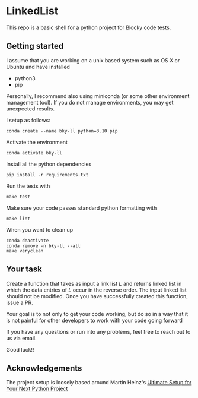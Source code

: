 # LinkedList

This repo is a basic shell for a python project for Blocky code tests.

## Getting started

I assume that you are working on a unix based system such as OS X or Ubuntu and
have installed

- python3
- pip

Personally, I recommend also using miniconda (or some other environment
management tool). If you do not manage environments, you may get unexpected
results.

I setup as follows:

	conda create --name bky-ll python=3.10 pip

Activate the environment

    conda activate bky-ll

Install all the python dependencies

	pip install -r requirements.txt

Run the tests with

    make test

Make sure your code passes standard python formatting with

	make lint

When you want to clean up

    conda deactivate
    conda remove -n bky-ll --all
	make veryclean

## Your task

Create a function that takes as input a link list _L_ and returns linked list in
which the data entries of _L_ occur in the reverse order.  The input linked list
should not be modified.  Once you have successfully created this function, issue
a PR.

Your goal is to not only to get your code working, but do so in a way that it is
not painful for other developers to work with your code going forward

If you have any questions or run into any problems, feel free to reach out to
us via email.

Good luck!!

## Acknowledgements

The project setup is loosely based around Martin Heinz's [Ultimate Setup for
Your Next Python
Project](https://towardsdatascience.com/ultimate-setup-for-your-next-python-project-179bda8a7c2c)

